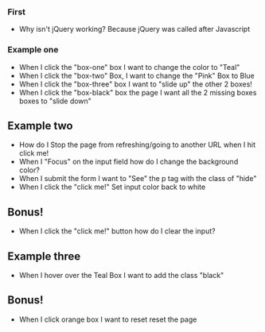 ### First
- Why isn't jQuery working?
Because jQuery was called after Javascript

### Example one
- When I click the "box-one" box I want to change the color to "Teal"
- When I click the "box-two" Box, I want to change the "Pink" Box to Blue
- When I click the "box-three" box I want to "slide up" the other 2 boxes!
- When I click the "box-black" box the page I want all the 2 missing boxes boxes to "slide down"

## Example two
- How do I Stop the page from refreshing/going to another URL when I hit click me!
- When I "Focus" on the input field how do I change the background color?
- When I submit the form I want to "See" the p tag with the class of "hide"
- When I click the "click me!" Set input color back to white

## Bonus!
- When I click the "click me!" button how do I clear the input?

## Example three
- When I hover over the Teal Box I want to add the class "black"

## Bonus!
- When I click orange box I want to reset reset the page

